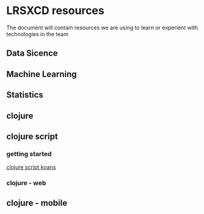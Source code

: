 # LRSXCD resources

The document will contain resources we are using to learn or experient with technologies in the team


## Data Sicence 


## Machine Learning

## Statistics


## clojure


## clojure script


### getting started
[clojure script koans](http://clojurescriptkoans.com/)

### clojure - web
### 

## clojure - mobile


